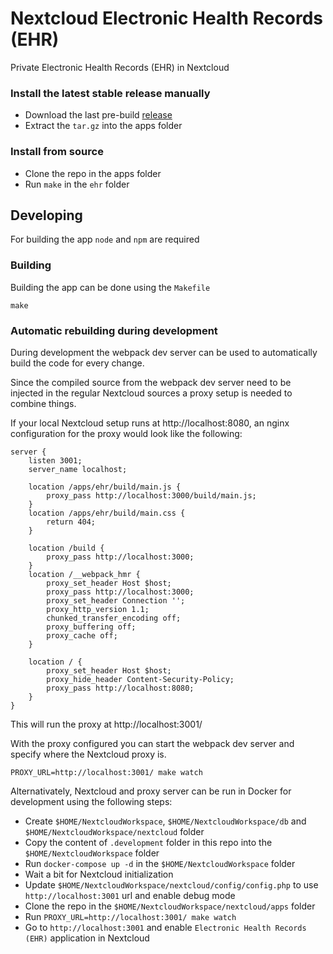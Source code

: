 # Nextcloud Electronic Health Records (EHR)

Private Electronic Health Records (EHR) in Nextcloud

### Install the latest stable release manually

 - Download the last pre-build [release](https://github.com/kailona/ehr/releases)
 - Extract the `tar.gz` into the apps folder
 
### Install from source

 - Clone the repo in the apps folder
 - Run `make` in the `ehr` folder

## Developing

For building the app `node` and `npm` are required

### Building

Building the app can be done using the `Makefile`

```
make
```

### Automatic rebuilding during development

During development the webpack dev server can be used to automatically build the code
for every change.

Since the compiled source from the webpack dev server need to be injected in the regular Nextcloud
sources a proxy setup is needed to combine things.

If your local Nextcloud setup runs at http://localhost:8080, an nginx configuration for the proxy
would look like the following:

```
server {
    listen 3001;
    server_name localhost;

    location /apps/ehr/build/main.js {
        proxy_pass http://localhost:3000/build/main.js;
    }
    location /apps/ehr/build/main.css {
        return 404;
    }

    location /build {
        proxy_pass http://localhost:3000;
    }
    location /__webpack_hmr {
        proxy_set_header Host $host;
        proxy_pass http://localhost:3000;
        proxy_set_header Connection '';
        proxy_http_version 1.1;
        chunked_transfer_encoding off;
        proxy_buffering off;
        proxy_cache off;
    }

    location / {
        proxy_set_header Host $host;
        proxy_hide_header Content-Security-Policy;
        proxy_pass http://localhost:8080;
    }
}

```

This will run the proxy at http://localhost:3001/

With the proxy configured you can start the webpack dev server and specify where the
Nextcloud proxy is.
 
```
PROXY_URL=http://localhost:3001/ make watch
```

Alternativately, Nextcloud and proxy server can be run in Docker for development 
using the following steps:

- Create `$HOME/NextcloudWorkspace`, `$HOME/NextcloudWorkspace/db` and `$HOME/NextcloudWorkspace/nextcloud` folder
- Copy the content of `.development` folder in this repo into the `$HOME/NextcloudWorkspace` folder
- Run `docker-compose up -d` in the `$HOME/NextcloudWorkspace` folder
- Wait a bit for Nextcloud initialization
- Update `$HOME/NextcloudWorkspace/nextcloud/config/config.php` to use `http://localhost:3001` url and enable debug mode
- Clone the repo in the `$HOME/NextcloudWorkspace/nextcloud/apps` folder
- Run `PROXY_URL=http://localhost:3001/ make watch`
- Go to `http://localhost:3001` and enable `Electronic Health Records (EHR)` application in Nextcloud
